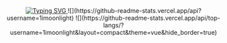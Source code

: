 <div align="center">
  
  <!-- dynamic typing effect 动态打字效果 -->
  <div align="center">
    <a href="https://daydayup.ltd/">
      <img src="https://readme-typing-svg.demolab.com?font=Fira+Code&pause=1000&width=435&lines=console.log(%22Hello%2C%20World%22);" alt="Typing SVG" />
    </a>
    ![](https://github-readme-stats.vercel.app/api?username=1imoonlight)
    ![](https://github-readme-stats.vercel.app/api/top-langs/?username=1imoonlight&layout=compact&theme=vue&hide_border=true)
  </div>
</div>

